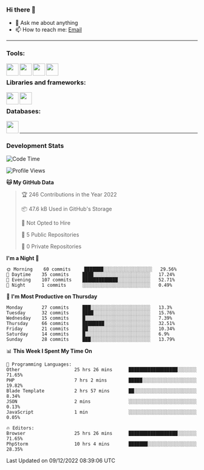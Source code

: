 ### Hi there 👋

<!-- - 🔭 I’m currently working on [huyviet] -->
- 💬 Ask me about anything
- 📫 How to reach me: [Email]
<!-- - ⚡ Fun fact: abc -->

---

### Tools:
<img align='left' height="32" width="32" src="https://cdn.jsdelivr.net/npm/simple-icons@4.8.0/icons/phpstorm.svg" />
<img align='left' height="32" width="32" src="https://cdn.jsdelivr.net/npm/simple-icons@4.8.0/icons/sublimetext.svg" />
<img align='left' height="32" width="32" src="https://cdn.jsdelivr.net/npm/simple-icons@4.8.0/icons/laragon.svg" />
<img align='left' height="32" width="32" src="https://cdn.jsdelivr.net/npm/simple-icons@4.8.0/icons/xampp.svg" />
<br>

### Libraries and frameworks:
<img align='left' height="32" width="32" src="https://cdn.jsdelivr.net/npm/simple-icons@4.8.0/icons/laravel.svg" />
<img align='left' height="32" width="32" src="https://cdn.jsdelivr.net/npm/simple-icons@4.8.0/icons/jquery.svg" />
<br>

### Databases:
<img align='left' height="32" width="32" src="https://cdn.jsdelivr.net/npm/simple-icons@4.8.0/icons/mysql.svg" />
<br>

---
### Development Stats
<!--START_SECTION:waka-->
![Code Time](http://img.shields.io/badge/Code%20Time-499%20hrs%209%20mins-blue)

![Profile Views](http://img.shields.io/badge/Profile%20Views-75-blue)

**🐱 My GitHub Data** 

> 🏆 246 Contributions in the Year 2022
 > 
> 📦 47.6 kB Used in GitHub's Storage 
 > 
> 🚫 Not Opted to Hire
 > 
> 📜 5 Public Repositories 
 > 
> 🔑 0 Private Repositories  
 > 
**I'm a Night 🦉** 

```text
🌞 Morning    60 commits     ███████░░░░░░░░░░░░░░░░░░   29.56% 
🌆 Daytime    35 commits     ████░░░░░░░░░░░░░░░░░░░░░   17.24% 
🌃 Evening    107 commits    █████████████░░░░░░░░░░░░   52.71% 
🌙 Night      1 commits      ░░░░░░░░░░░░░░░░░░░░░░░░░   0.49%

```
📅 **I'm Most Productive on Thursday** 

```text
Monday       27 commits     ███░░░░░░░░░░░░░░░░░░░░░░   13.3% 
Tuesday      32 commits     ████░░░░░░░░░░░░░░░░░░░░░   15.76% 
Wednesday    15 commits     █░░░░░░░░░░░░░░░░░░░░░░░░   7.39% 
Thursday     66 commits     ████████░░░░░░░░░░░░░░░░░   32.51% 
Friday       21 commits     ██░░░░░░░░░░░░░░░░░░░░░░░   10.34% 
Saturday     14 commits     █░░░░░░░░░░░░░░░░░░░░░░░░   6.9% 
Sunday       28 commits     ███░░░░░░░░░░░░░░░░░░░░░░   13.79%

```


📊 **This Week I Spent My Time On** 

```text
💬 Programming Languages: 
Other                    25 hrs 26 mins      ██████████████████░░░░░░░   71.65% 
PHP                      7 hrs 2 mins        █████░░░░░░░░░░░░░░░░░░░░   19.82% 
Blade Template           2 hrs 57 mins       ██░░░░░░░░░░░░░░░░░░░░░░░   8.34% 
JSON                     2 mins              ░░░░░░░░░░░░░░░░░░░░░░░░░   0.13% 
JavaScript               1 min               ░░░░░░░░░░░░░░░░░░░░░░░░░   0.05%

🔥 Editors: 
Browser                  25 hrs 26 mins      ██████████████████░░░░░░░   71.65% 
PhpStorm                 10 hrs 4 mins       ███████░░░░░░░░░░░░░░░░░░   28.35%

```


 Last Updated on 09/12/2022 08:39:06 UTC
<!--END_SECTION:waka-->

[huyviet]: https://huyviet.vn/
[EMAIl]: https://mail.google.com/mail/u/0/?fs=1&tf=cm&source=mailto&to=huynguyenviet0110@gmail.com
